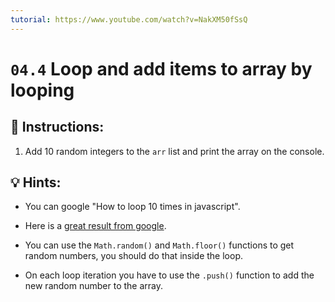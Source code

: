 ```yaml
---
tutorial: https://www.youtube.com/watch?v=NakXM50fSsQ
---
```


# `04.4` Loop and add items to array by looping

## 📝 Instructions:

1. Add 10 random integers to the `arr` list and print the array on the console.

## 💡 Hints:

+ You can google "How to loop 10 times in javascript".

+ Here is a [great result from google](https://stackoverflow.com/questions/45024991/run-a-loop-n-times).

+ You can use the `Math.random()` and `Math.floor()` functions to get random numbers, you should do that inside the loop.

+ On each loop iteration you have to use the `.push()` function to add the new random number to the array.
